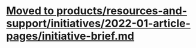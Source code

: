 # <a href="https://github.com/department-of-veterans-affairs/va.gov-team/blob/master/products/resources-and-support/initiatives/2022-01-article-pages/initiative-brief.md">Moved to products/resources-and-support/initiatives/2022-01-article-pages/initiative-brief.md</a>
